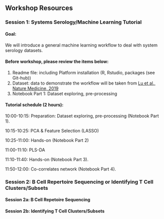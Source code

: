 ## Workshop Resources
### Session 1: Systems Serology/Machine Learning Tutorial
#### Goal:
We will introduce a general machine learning workflow to deal with system serology datasets.
#### Before workshop, please review the items below:
1. Readme file: including Platform installation (R, Rstudio, packages (see Git-hub))
2. Dataset: data to demonstrate the workflow will be taken from [ Lu et al., Nature Medicine, 2019](https://www.nature.com/articles/s41591-019-0441-3)
3. Notebook Part 1: Dataset exploring, pre-processing
#### Tutorial schedule (2 hours):
10:00-10:15: Preparation: Dataset exploring, pre-processing (Notebook Part 1).

10:15-10:25: PCA & Feature Selection (LASSO)

10:25-11:00: Hands-on (Notebook Part 2)

11:00-11:10: PLS-DA

11:10-11:40: Hands-on (Notebook Part 3).

11:50-12:00: Co-correlates network (Notebook Part 4).

### Session 2: B Cell Repertoire Sequencing or Identifying T Cell Clusters/Subsets

#### Session 2a: B Cell Repetoire Sequencing

#### Session 2b: Identifying T Cell Clusters/Subsets
